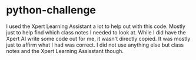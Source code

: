 # python-challenge

I used the Xpert Learning Assistant a lot to help out with this code. Mostly just to help find which class notes I needed to look at. While I did have the Xpert AI write some code out for me, it wasn't directly copied. It was mostly just to affirm what I had was correct. I did not use anything else but class notes and the Xpert Learning Assisstant though.
